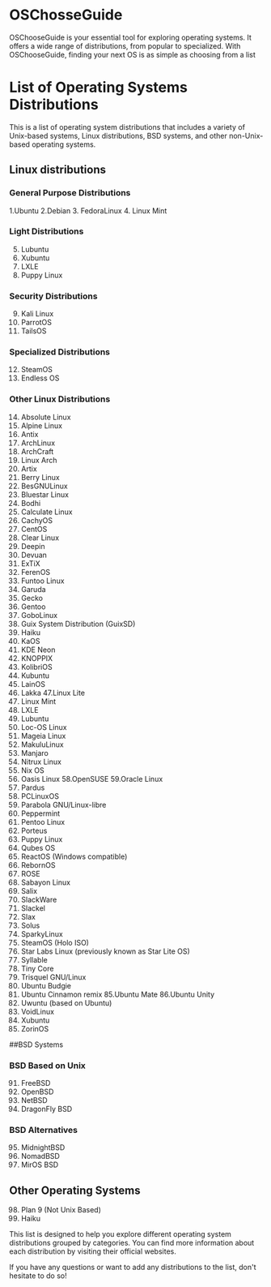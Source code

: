 # OSChosseGuide
OSChooseGuide is your essential tool for exploring operating systems. It offers a wide range of distributions, from popular to specialized. With OSChooseGuide, finding your next OS is as simple as choosing from a list
# List of Operating Systems Distributions

 This is a list of operating system distributions that includes a variety of Unix-based systems, Linux distributions, BSD systems, and other non-Unix-based operating systems.

 ## Linux distributions

 ### General Purpose Distributions

 1.Ubuntu
 2.Debian
 3. FedoraLinux
 4. Linux Mint

 ### Light Distributions

 5. Lubuntu
 6. Xubuntu
 7. LXLE
 8. Puppy Linux

 ### Security Distributions

 9. Kali Linux
 10. ParrotOS
 11. TailsOS

 ### Specialized Distributions

 12. SteamOS
 13. Endless OS

 ### Other Linux Distributions

 14. Absolute Linux
 15. Alpine Linux
 16. Antix
 17. ArchLinux
 18. ArchCraft
 19. Linux Arch
 20. Artix
 21. Berry Linux
 22. BesGNULinux
 23. Bluestar Linux
 24. Bodhi
 25. Calculate Linux
 26. CachyOS
 27. CentOS
 28. Clear Linux
 29. Deepin
 30. Devuan
 31. ExTiX
 32. FerenOS
 33. Funtoo Linux
 34. Garuda
 35. Gecko
 36. Gentoo
 37. GoboLinux
 38. Guix System Distribution (GuixSD)
 39. Haiku
 40. KaOS
 41. KDE Neon
 42. KNOPPIX
 43. KolibriOS
 44. Kubuntu
 45. LainOS
 46. Lakka
 47.Linux Lite
 48. Linux Mint
 49. LXLE
 50. Lubuntu
 51. Loc-OS Linux
 52. Mageia Linux
 53. MakuluLinux
 54. Manjaro
 55. Nitrux Linux
 56. Nix OS
 57. Oasis Linux
 58.OpenSUSE
 59.Oracle Linux
 60. Pardus
 61. PCLinuxOS
 62. Parabola GNU/Linux-libre
 63. Peppermint
 64. Pentoo Linux
 65. Porteus
 66. Puppy Linux
 67. Qubes OS
 68. ReactOS (Windows compatible)
 69. RebornOS
 70. ROSE
 71. Sabayon Linux
 72. Salix
 73. SlackWare
 74. Slackel
 75. Slax
 76. Solus
 77. SparkyLinux
 78. SteamOS (Holo ISO)
 79. Star Labs Linux (previously known as Star Lite OS)
 80. Syllable
 81. Tiny Core
 82. Trisquel GNU/Linux
 83. Ubuntu Budgie
 84. Ubuntu Cinnamon remix
 85.Ubuntu Mate
 86.Ubuntu Unity
 87. Uwuntu (based on Ubuntu)
 88. VoidLinux
 89. Xubuntu
 90. ZorinOS

 ##BSD Systems

 ### BSD Based on Unix

 91. FreeBSD
 92. OpenBSD
 93. NetBSD
 94. DragonFly BSD

 ### BSD Alternatives

 95. MidnightBSD
 96. NomadBSD
 97. MirOS BSD

 ## Other Operating Systems

 98. Plan 9 (Not Unix Based)
 99. Haiku

 This list is designed to help you explore different operating system distributions grouped by categories.  You can find more information about each distribution by visiting their official websites.

 If you have any questions or want to add any distributions to the list, don't hesitate to do so!
